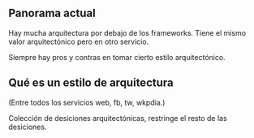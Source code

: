 ## Panorama actual

Hay mucha arquitectura por debajo de los frameworks. Tiene el mismo valor arquitectónico pero en otro servicio.

Siempre hay pros y contras en tomar cierto estilo arquitectónico.

## Qué es un estilo de arquitectura
(Entre todos los servicios web, fb, tw, wkpdia.)

Colección de desiciones arquitectónicas, restringe el resto de las desiciones.